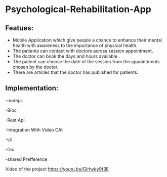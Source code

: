 # Psychological-Rehabilitation-App

## Featues:
- Mobile Application which give people a chance to enhance their mental health with awareness to the importance of physical health.
- The patients can contact with doctors across session appointment.
- The doctor can book the days and hours available .
- The patient can choose the date of the session from the appointments chosen by the doctor.
- There are articles that the doctor has published for patients.

## Implementation:
-nodej.s

-Bloc

-Rest Api 

-Integration With Video CAll 

-Ui 

-Dio 

-shared Prefference 


Video of the project 
https://youtu.be/Glrhyky9f3E

